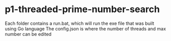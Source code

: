# p1-threaded-prime-number-search

Each folder contains a run.bat, which will run the exe file that was built using Go language
The config.json is where the number of threads and max number can be edited

